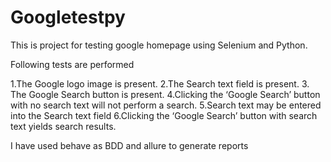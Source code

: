 # Googletestpy

This is project for testing google homepage using Selenium and Python.

Following tests are performed

1.The Google logo image is present.
2.The Search text field is present.
3. The Google Search button is present. 
4.Clicking the ‘Google Search’ button with no search text will not perform a search.
5.Search text may be entered into the Search text field
6.Clicking the ‘Google Search’ button with search text yields search results. 

I have used behave as BDD and allure to generate reports
